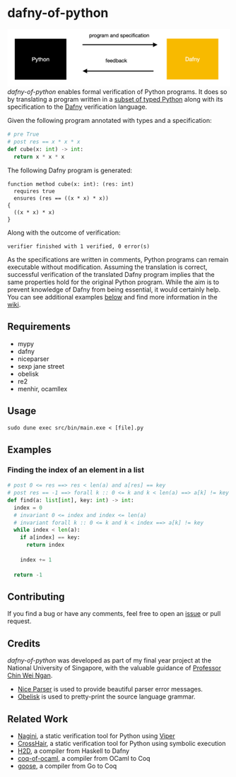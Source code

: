 # dafny-of-python

![tool overview](tool_overview.png)
*dafny-of-python* enables formal verification of Python programs. It does so by translating a program written in a [subset of typed Python](https://github.com/arsalanc-v2/dafny-of-python/wiki/Language) along with its specification to the [Dafny](https://github.com/dafny-lang/dafny) verification language. 

Given the following program annotated with types and a specification:
```Python
# pre True
# post res == x * x * x
def cube(x: int) -> int:
  return x * x * x
```

The following Dafny program is generated:
```
function method cube(x: int): (res: int)
  requires true
  ensures (res == ((x * x) * x))
{
  ((x * x) * x)
}
```

Along with the outcome of verification:
```
verifier finished with 1 verified, 0 error(s)
```

As the specifications are written in comments, Python programs can remain executable without modification. Assuming the translation is correct, successful verification of the translated Dafny program implies that the same properties hold for the original Python program. While the aim is to prevent knowledge of Dafny from being essential, it would certainly help. You can see additional examples [below](#examples) and find more information in the [wiki](https://github.com/arsalanc-v2/dafny-of-python/wiki).

## Requirements
- mypy
- dafny
- niceparser
- sexp jane street
- obelisk
- re2
- menhir, ocamllex

## Usage
```
sudo dune exec src/bin/main.exe < [file].py
```
## Examples

### Finding the index of an element in a list
```Python
# post 0 <= res ==> res < len(a) and a[res] == key
# post res == -1 ==> forall k :: 0 <= k and k < len(a) ==> a[k] != key
def find(a: list[int], key: int) -> int:
  index = 0
  # invariant 0 <= index and index <= len(a)
  # invariant forall k :: 0 <= k and k < index ==> a[k] != key
  while index < len(a):
    if a[index] == key:
      return index
    
    index += 1
  
  return -1
```

## Contributing
If you find a bug or have any comments, feel free to open an [issue](https://github.com/arsalanc-v2/dafny-of-python/issues/new/choose) or pull request.

## Credits
*dafny-of-python* was developed as part of my final year project at the National University of Singapore, with the valuable guidance of [Professor Chin Wei Ngan](https://www.comp.nus.edu.sg/cs/bio/chinwn/).

- [Nice Parser](https://github.com/smolkaj/nice-parser) is used to provide beautiful parser error messages.
- [Obelisk](https://github.com/Lelio-Brun/Obelisk) is used to pretty-print the source language grammar.
## Related Work
- [Nagini](https://github.com/marcoeilers/nagini), a static verification tool for Python using [Viper](http://viper.ethz.ch/)
- [CrossHair](https://github.com/pschanely/CrossHair), a static verification tool for Python using symbolic execution
- [H2D](http://www.doc.ic.ac.uk/~dcw/h2d.cgi), a compiler from Haskell to Dafny
- [coq-of-ocaml](https://github.com/clarus/coq-of-ocaml), a compiler from OCaml to Coq
- [goose](https://github.com/tchajed/goose), a compiler from Go to Coq

